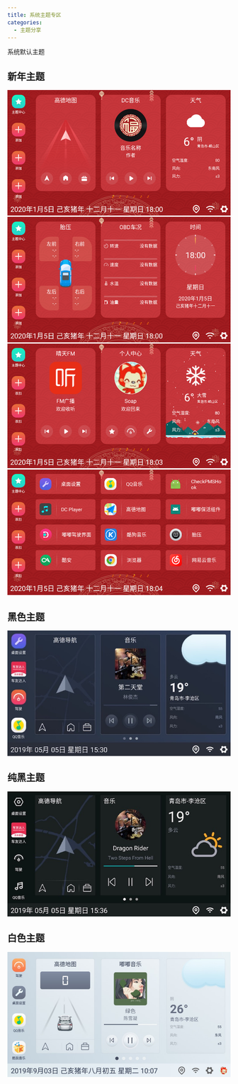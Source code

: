 ```yaml
---
title: 系统主题专区
categories:
  - 主题分享
---
```


系统默认主题

<!-- more -->

## 新年主题

![layout1](../../img/theme/sys_xinnian/1.png)
![layout1](../../img/theme/sys_xinnian/2.png)
![layout1](../../img/theme/sys_xinnian/3.png)
![layout1](../../img/theme/sys_xinnian/4.png)

## 黑色主题

![layout1](../../img/theme_hei.jpg)

## 纯黑主题

![layout1](../../img/theme_chunhei.jpg)

## 白色主题

![layout1](../../img/theme_baise.jpg)
